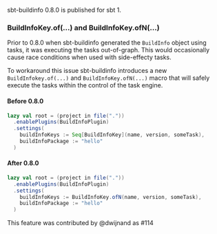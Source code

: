 sbt-buildinfo 0.8.0 is published for sbt 1.

### BuildInfoKey.of(...) and BuildInfoKey.ofN(...)

Prior to 0.8.0 when sbt-buildinfo generated the `BuildInfo` object using tasks, it was executing the tasks out-of-graph.
This would occasionally cause race conditions when used with side-effecty tasks.

To workaround this issue sbt-buildinfo introduces a new `BuildInfokey.of(...)` and `BuildInfoKey.ofN(...)` macro that will safely execute the tasks within the control of the task engine.

#### Before 0.8.0

```scala
lazy val root = (project in file("."))
  .enablePlugins(BuildInfoPlugin)
  .settings(
    buildInfoKeys := Seq[BuildInfoKey](name, version, someTask),
    buildInfoPackage := "hello"
  )
```

#### After 0.8.0

```scala
lazy val root = (project in file("."))
  .enablePlugins(BuildInfoPlugin)
  .settings(
    buildInfoKeys := BuildInfoKey.ofN(name, version, someTask),
    buildInfoPackage := "hello"
  )
```

This feature was contributed by @dwijnand as #114
